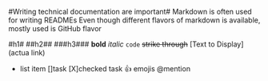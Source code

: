 

#Writing technical documentation are important#
Markdown is often used for writing READMEs
Even though different flavors of markdown is available, mostly used is GitHub flavor

#h1#
##h2##
###h3###
**bold**
_italic_
`code`
~~strike through~~
[Text to Display](actua link)
- list item
[]task
[X]checked task
:+1: emojis
@mention
